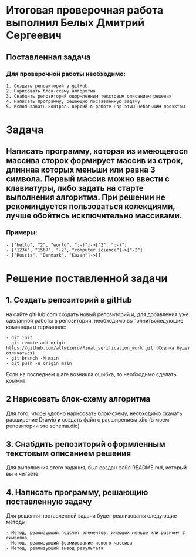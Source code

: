 # Итоговая проверочная работа выполнил Белых Дмитрий Сергеевич
## Поставленная задача
### Для проверочной работы необходимо:
    1. Создать репозиторий в gitHub 
    2. Нарисовать блок-схему алгоритма
    3. Снабдить репозиторий оформленным текстовым описанием решения
    4. Написать программу, решающию поставленную задачу
    5. Использавать контроль версий в работе над этим небольшим проэктом
# Задача
## Написать программу, которая из имеющегося массива сторок формирует массив  из строк, длиннаа которых меньши или равна 3 символа. Первый массив можно ввести с клавиатуры, либо задать на старте выполнения алгоритма. При решении не рекоминдуется пользоваться колекциями, лучше обойтись исключительно массивами.
### Примеры:
    - ["hello", "2", "world", ":-)"]->["2", ":-)"]
    - ["1234", "1567", "-2", "computer science"]->["-2"]
    - ["Russia", "Denmark", "Kazan"]->[] 


# Решение поставленной задачи    
## 1. Создать репозиторий в gitHub 
на сайте gitHub.com создать новый репозиторий и, для добавления уже сделанной работы в репозиторий, необходимо выполнитьследующие команнды в терминале:

    - git init
    - git remote add origin https://github.com/allwizerd/Final_verification_work.git (Ссылка будет отличаться)
    - git branch -M main
    - git push -u origin main
Если на последнем шаге возникла ошибка, то необходимо сделать коммит 
## 2 Нарисовать блок-схему алгоритма
Для того, чтобы удобно нарисовать блок-схему, необходимо скачать расширение Drawio и создать файл с расширением .dio (в моем репозитории это schema.dio)
## 3. Снабдить репозиторий оформленным текстовым описанием решения
Для выполнения этого задания, был создан файл README.md, который вы и читаете
## 4. Написать программу, решающию поставленную задачу
Для решения поставленной задачи будет реализованы следующие методы:

    - Метод, реализующий подсчет элементов, имеющих меньше или равному 3 символов
    - Метод, реализующий формирование нового массива
    - Метод, реализующий вывод результата
